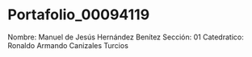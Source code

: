 # Portafolio_00094119
Nombre: Manuel de Jesús Hernández Benítez
Sección: 01
Catedratico: Ronaldo Armando Canizales Turcios
